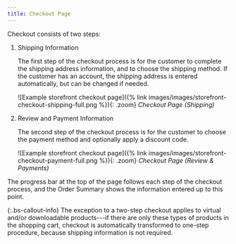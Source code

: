 ```yaml
---
title: Checkout Page
---
```


Checkout consists of two steps:

1. Shipping Information

   The first step of the checkout process is for the customer to complete the shipping address information, and to choose the shipping method. If the customer has an account, the shipping address is entered automatically, but can be changed if needed.

   ![Example storefront checkout page]({% link images/images/storefront-checkout-shipping-full.png %}){: .zoom}
   _Checkout Page (Shipping)_

1. Review and Payment Information

   The second step of the checkout process is for the customer to choose the payment method and optionally apply a  discount code.

   ![Example storefront checkout page]({% link images/images/storefront-checkout-payment-full.png %}){: .zoom}
   _Checkout Page (Review & Payments)_

The progress bar at the top of the page follows each step of the checkout process, and the Order Summary shows the information entered up to this point.

{:.bs-callout-info}
The exception to a two-step checkout applies to virtual and/or downloadable products---if there are only these types of products in the shopping cart, checkout is automatically transformed to one-step procedure, because shipping information is not required.
